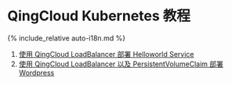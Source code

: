 ---
---

# QingCloud Kubernetes 教程

{% include_relative auto-i18n.md %}
 

1. [使用 QingCloud LoadBalancer 部署 Helloworld Service](helloworld.html)
2. [使用 QingCloud LoadBalancer 以及 PersistentVolumeClaim 部署 Wordpress](wordpress.html)

